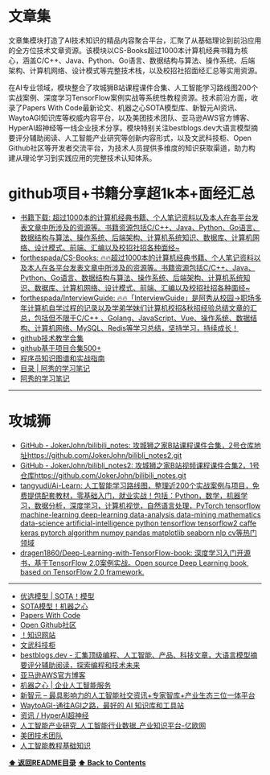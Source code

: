 # 文章集

文章集模块打造了AI技术知识的精品内容聚合平台，汇聚了从基础理论到前沿应用的全方位技术文章资源。该模块以CS-Books超过1000本计算机经典书籍为核心，涵盖C/C++、Java、Python、Go语言、数据结构与算法、操作系统、后端架构、计算机网络、设计模式等完整技术栈，以及校招社招面经汇总等实用资源。

在AI专业领域，模块整合了攻城狮B站课程课件合集、人工智能学习路线图200个实战案例、深度学习TensorFlow案例实战等系统性教程资源。技术前沿方面，收录了Papers With Code最新论文、机器之心SOTA模型库、新智元AI资讯、WaytoAGI知识库等权威内容平台，以及美团技术团队、亚马逊AWS官方博客、HyperAI超神经等一线企业技术分享。模块特别关注bestblogs.dev大语言模型摘要评分辅助阅读、人工智能产业研究等创新内容形式，以及文武科技柜、Open Github社区等开发者交流平台，为技术人员提供多维度的知识获取渠道，助力构建从理论学习到实践应用的完整技术认知体系。

# github项目+书籍分享超1k本+面经汇总

- [书籍下载: 超过1000本的计算机经典书籍、个人笔记资料以及本人在各平台发表文章中所涉及的资源等。书籍资源包括C/C++、Java、Python、Go语言、数据结构与算法、操作系统、后端架构、计算机系统知识、数据库、计算机网络、设计模式、前端、汇编以及校招社招各种面经~](https://gitee.com/ForthEspada/CS-Books#142%E6%B7%B1%E5%BA%A6%E5%AD%A6%E4%B9%A0)
- [forthespada/CS-Books: 🔥🔥超过1000本的计算机经典书籍、个人笔记资料以及本人在各平台发表文章中所涉及的资源等。书籍资源包括C/C++、Java、Python、Go语言、数据结构与算法、操作系统、后端架构、计算机系统知识、数据库、计算机网络、设计模式、前端、汇编以及校招社招各种面经~](https://github.com/forthespada/CS-Books)
- [forthespada/InterviewGuide: 🔥🔥「InterviewGuide」是阿秀从校园->职场多年计算机自学过程的记录以及学弟学妹们计算机校招&秋招经验总结文章的汇总，包括但不限于C/C++ 、Golang、JavaScript、Vue、操作系统、数据结构、计算机网络、MySQL、Redis等学习总结，坚持学习，持续成长！](https://github.com/forthespada/InterviewGuide)
- [github技术教学合集](https://github.com/EbookFoundation/free-programming-books/blob/main/books/free-programming-books-zh.md)
- [github基于项目合集500+](https://github.com/practical-tutorials/project-based-learning#python)
- [程序员知识图谱和实战指南](https://github.com/rulinma/it)
- [目录 | 阿秀的学习笔记](https://interviewguide.cn/notes/01-guide/web-guide-reading.html#_1%E3%80%81%E5%85%8D%E8%B4%B9%E8%B5%84%E6%BA%90)
- [阿秀的学习笔记](https://interviewguide.cn/#/)

------------------------------------------------------------

# 攻城狮

- [GitHub - JokerJohn/bilibili_notes: 攻城狮之家B站课程课件合集，2号仓库地址https://github.com/JokerJohn/bilibli_notes2.git](https://github.com/JokerJohn/bilibili_notes)
- [GitHub - JokerJohn/bilibli_notes2: 攻城狮之家B站视频课程课件合集2，1号仓库https://github.com/JokerJohn/bilibili_notes.git](https://github.com/JokerJohn/bilibli_notes2)
- [tangyudi/Ai-Learn: 人工智能学习路线图，整理近200个实战案例与项目，免费提供配套教材，零基础入门，就业实战！包括：Python，数学，机器学习，数据分析，深度学习，计算机视觉，自然语言处理，PyTorch tensorflow machine-learning,deep-learning data-analysis data-mining mathematics data-science artificial-intelligence python tensorflow tensorflow2 caffe keras pytorch algorithm numpy pandas matplotlib seaborn nlp cv等热门领域](https://github.com/tangyudi/Ai-learn)
- [dragen1860/Deep-Learning-with-TensorFlow-book: 深度学习入门开源书，基于TensorFlow 2.0案例实战。Open source Deep Learning book, based on TensorFlow 2.0 framework.](https://github.com/dragen1860/Deep-Learning-with-TensorFlow-book)

------------------------------------------------------------

- [优选模型 | SOTA！模型](https://sota.jiqizhixin.com/models/list?activeKey=opt)
- [SOTA模型！机器之心](https://sota.jiqizhixin.com/models/list?activeKey=task)
- [Papers With Code](https://paperswithcode.com/method/maddpg)
- [Open Github社区](https://open.itc.cn/)
- [！知识网站](https://github.com/tuteng/Best-websites-a-programmer-should-visit-zh)
- [文武科技柜](https://www.wangdu.site/?s=docker)
- [bestblogs.dev - 汇集顶级编程、人工智能、产品、科技文章，大语言模型摘要评分辅助阅读，探索编程和技术未来](https://www.bestblogs.dev/)
- [亚马逊AWS官方博客](https://aws.amazon.com/cn/blogs/china/)
- [机器之心 | 企业人工智能服务](https://www.jiqizhixin.com/)
- [新智元 – 最具影响力的人工智能社交资讯+专家智库+产业生态三位一体平台](https://aiera.com.cn/)
- [WaytoAGI-通往AGI之路，最好的 AI 知识库和工具站](https://www.waytoagi.com/)
- [资讯 / HyperAI超神经](https://hyper.ai/news)
- [人工智能产业研究_人工智能行业数据_产业知识平台-亿欧网](https://www.iyiou.com/AI/f1b63cbaaf6787045773ccd594e2ef1c%23-1&21)
- [美团技术团队](https://tech.meituan.com/)
- [人工智能教程基础知识](https://www.captainbed.net/blog-neo/)

**[⬆ 返回README目录](../README.md#目录)**
**[⬆ Back to Contents](../README-EN.md#contents)**